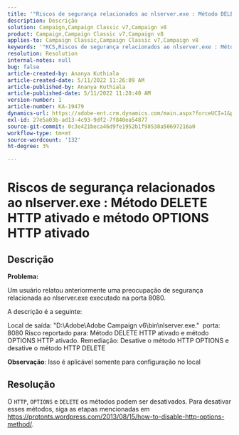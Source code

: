 ```yaml
---
title: '"Riscos de segurança relacionados ao nlserver.exe : Método DELETE HTTP ativado e método OPTIONS HTTP ativado'''
description: Descrição
solution: Campaign,Campaign Classic v7,Campaign v8
product: Campaign,Campaign Classic v7,Campaign v8
applies-to: Campaign Classic,Campaign Classic v7,Campaign v8
keywords: '"KCS,Riscos de segurança relacionados ao nlserver.exe : Método DELETE HTTP ativado e método OPTIONS HTTP ativado'''
resolution: Resolution
internal-notes: null
bug: false
article-created-by: Ananya Kuthiala
article-created-date: 5/11/2022 11:26:09 AM
article-published-by: Ananya Kuthiala
article-published-date: 5/11/2022 11:28:40 AM
version-number: 1
article-number: KA-19479
dynamics-url: https://adobe-ent.crm.dynamics.com/main.aspx?forceUCI=1&pagetype=entityrecord&etn=knowledgearticle&id=e5463922-1dd1-ec11-a7b5-0022480a8e40
exl-id: 27e5a03b-ad13-4c93-9df2-7f840ea54877
source-git-commit: 0c3e421beca46d9fe1952b1f98538a50697216a0
workflow-type: tm+mt
source-wordcount: '132'
ht-degree: 3%

---
```


# Riscos de segurança relacionados ao nlserver.exe : Método DELETE HTTP ativado e método OPTIONS HTTP ativado

## Descrição


<b>Problema:</b>

Um usuário relatou anteriormente uma preocupação de segurança relacionada ao nlserver.exe executado na porta 8080.

A descrição é a seguinte:

Local de saída: &quot;D:\Adobe\Adobe Campaign v6\bin\nlserver.exe.&quot; 
porta: 8080 Risco reportado para: Método DELETE HTTP ativado e método OPTIONS HTTP ativado.
Remediação: Desative o método HTTP OPTIONS e desative o método HTTP DELETE



<b>Observação</b>: Isso é aplicável somente para configuração no local


## Resolução


O `HTTP`, `OPTIONS` e `DELETE` os métodos podem ser desativados. Para desativar esses métodos, siga as etapas mencionadas em https://protonts.wordpress.com/2013/08/15/how-to-disable-http-options-method/.
